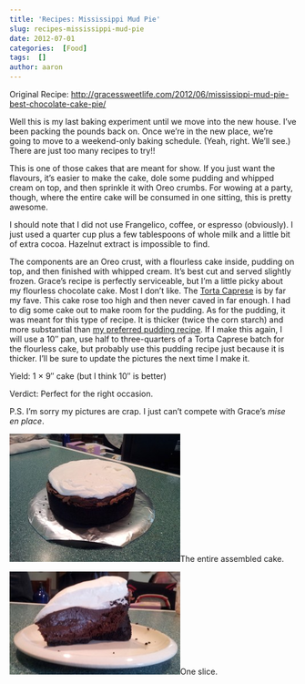 ```yaml
---
title: 'Recipes: Mississippi Mud Pie'
slug: recipes-mississippi-mud-pie
date: 2012-07-01
categories:  [Food]
tags:  []
author: aaron
---
```


Original Recipe: <http://gracessweetlife.com/2012/06/mississippi-mud-pie-best-chocolate-cake-pie/>

Well this is my last baking experiment until we move into the new house. I’ve been packing the pounds back on. Once we’re in the new place, we’re going to move to a weekend-only baking schedule. (Yeah, right. We’ll see.) There are just too many recipes to try!!

This is one of those cakes that are meant for show. If you just want the flavours, it’s easier to make the cake, dole some pudding and whipped cream on top, and then sprinkle it with Oreo crumbs. For wowing at a party, though, where the entire cake will be consumed in one sitting, this is pretty awesome.

I should note that I did not use Frangelico, coffee, or espresso (obviously). I just used a quarter cup plus a few tablespoons of whole milk and a little bit of extra cocoa. Hazelnut extract is impossible to find.

The components are an Oreo crust, with a flourless cake inside, pudding on top, and then finished with whipped cream. It’s best cut and served slightly frozen. Grace’s recipe is perfectly serviceable, but I’m a little picky about my flourless chocolate cake. Most I don’t like. The [Torta Caprese](../recipes-torta-caprese-flour-less-chocolate-cake "Recipes: Torta Caprese (Flour-less chocolate cake)") is by far my fave. This cake rose too high and then never caved in far enough. I had to dig some cake out to make room for the pudding. As for the pudding, it was meant for this type of recipe. It is thicker (twice the corn starch) and more substantial than [my preferred pudding recipe](../aib-good-ol-fashioned-chocolate-pudding "AiB: Good ol’ fashioned Chocolate Pudding"). If I make this again, I will use a 10&Prime; pan, use half to three-quarters of a Torta Caprese batch for the flourless cake, but probably use this pudding recipe just because it is thicker. I’ll be sure to update the pictures the next time I make it.

Yield: 1 × 9&Prime; cake (but I think 10&Prime; is better)

Verdict: Perfect for the right occasion.

P.S. I’m sorry my pictures are crap. I just can’t compete with Grace’s *mise en place*.

[![](cake01-300x225.jpg "Whole Cake")](cake01.jpg)The entire assembled cake.

[![](cake02-300x181.jpg "One slice")](cake02.jpg)One slice.
